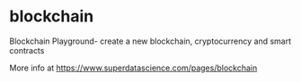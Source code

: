 # blockchain
Blockchain Playground- create a new blockchain, cryptocurrency and smart contracts

More info at https://www.superdatascience.com/pages/blockchain
